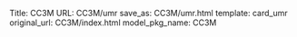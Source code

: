 Title: CC3M
URL: CC3M/umr
save_as: CC3M/umr.html
template: card_umr
original_url: CC3M/index.html
model_pkg_name: CC3M

